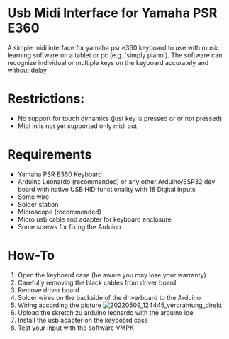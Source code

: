 # Usb Midi Interface for Yamaha PSR E360
A simple midi interface for yamaha psr e360 keyboard to use with music learning software on a tablet or pc (e.g. 'simply piano'). 
The software can recognize individual or multiple keys on the keyboard accurately and without delay
# Restrictions:
* No support for touch dynamics (just key is pressed or or not pressed)
* Midi in is not yet supported only midi out
# Requirements
* Yamaha PSR E360 Keyboard
* Arduino Leonardo (recommended) or any other Arduino/ESP32 dev board with native USB HID functionality with 18 Digital Inputs
* Some wire
* Solder station
* Microscope (recommended)
* Micro usb cable and adapter for keyboard enclosure
* Some screws for fixing the Arduino

# How-To
1. Open the keyboard case (be aware you may lose your warranty)
2. Carefully removing the black cables from driver board
3. Remove driver board
4. Solder wires on the backside of the driverboard to the Arduino
5. Wiring according the picture ![20220509_124445_verdrahtung_direkt](https://github.com/user-attachments/assets/9adffc1d-a2fc-4815-8e37-f4350df06015)
6. Upload the skretch zu arduino leonardo with the arduino ide
7. Install the usb adapter on the keyboard case
8. Test your input with the software VMPK
